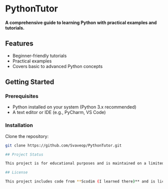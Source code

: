 # PythonTutor

**A comprehensive guide to learning Python with practical examples and tutorials.**

## Features
- Beginner-friendly tutorials
- Practical examples
- Covers basic to advanced Python concepts

## Getting Started

### Prerequisites
- Python installed on your system (Python 3.x recommended)
- A text editor or IDE (e.g., PyCharm, VS Code)

### Installation
Clone the repository:
```bash
git clone https://github.com/Svaveop/PythonTutor.git

## Project Status

This project is for educational purposes and is maintained on a limited basis. Please do not expect regular support or updates. If you have questions or suggestions, feel free to create an issue, but I cannot guarantee that I will be able to respond to all inquiries.

## License

This project includes code from **Scodim (I learned there)** and is licensed under the MIT License. You are free to use, copy, and modify the code, provided that you retain the copyright notice and license text. Details can be found in the LICENSE file.
